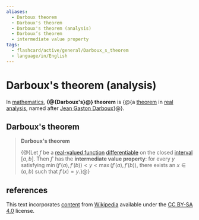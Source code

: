 ```yaml
---
aliases:
  - Darboux theorem
  - Darboux's theorem
  - Darboux's theorem (analysis)
  - Darboux’s theorem
  - intermediate value property
tags:
  - flashcard/active/general/Darboux_s_theorem
  - language/in/English
---
```


# Darboux's theorem (analysis)

In [mathematics](mathematics.md), __{@{Darboux's}@} theorem__ is {@{a [theorem](theorem.md) in [real analysis](real%20analysis.md), named after [Jean Gaston Darboux](Jean%20Gaston%20Darboux.md)}@}. <!--SR:!2025-08-24,462,310!2025-11-09,495,310-->

## Darboux's theorem

> __Darboux's theorem__
>
> {@{Let $f$ be a [real-valued function](real-valued%20function.md) [differentiable](differentiable%20function.md) on the closed [interval](interval%20(mathematics).md) $[a,b]$. Then $f'$ has the __intermediate value property__: for every $y$ satisfying $\min(f'(a),f'(b))<y<\max(f'(a),f'(b))$, there exists an $x\in(a,b)$ such that $f'(x)=y$.}@} <!--SR:!2026-03-13,502,250-->

## references

This text incorporates [content](https://en.wikipedia.org/wiki/Darboux's_theorem_(analysis)) from [Wikipedia](Wikipedia.md) available under the [CC BY-SA 4.0](https://creativecommons.org/licenses/by-sa/4.0/) license.

